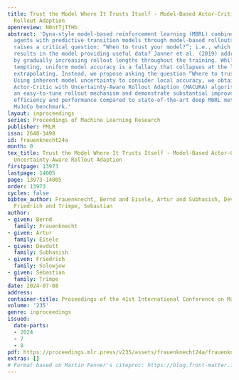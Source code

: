 ```yaml
---
title: Trust the Model Where It Trusts Itself - Model-Based Actor-Critic with Uncertainty-Aware
  Rollout Adaption
openreview: N0ntTjTfHb
abstract: 'Dyna-style model-based reinforcement learning (MBRL) combines model-free
  agents with predictive transition models through model-based rollouts. This combination
  raises a critical question: “When to trust your model?”; i.e., which rollout length
  results in the model providing useful data? Janner et al. (2019) address this question
  by gradually increasing rollout lengths throughout the training. While theoretically
  tempting, uniform model accuracy is a fallacy that collapses at the latest when
  extrapolating. Instead, we propose asking the question “Where to trust your model?”.
  Using inherent model uncertainty to consider local accuracy, we obtain the Model-Based
  Actor-Critic with Uncertainty-Aware Rollout Adaption (MACURA) algorithm. We propose
  an easy-to-tune rollout mechanism and demonstrate substantial improvements in data
  efficiency and performance compared to state-of-the-art deep MBRL methods on the
  MuJoCo benchmark.'
layout: inproceedings
series: Proceedings of Machine Learning Research
publisher: PMLR
issn: 2640-3498
id: frauenknecht24a
month: 0
tex_title: Trust the Model Where It Trusts Itself - Model-Based Actor-Critic with
  Uncertainty-Aware Rollout Adaption
firstpage: 13973
lastpage: 14005
page: 13973-14005
order: 13973
cycles: false
bibtex_author: Frauenknecht, Bernd and Eisele, Artur and Subhasish, Devdutt and Solowjow,
  Friedrich and Trimpe, Sebastian
author:
- given: Bernd
  family: Frauenknecht
- given: Artur
  family: Eisele
- given: Devdutt
  family: Subhasish
- given: Friedrich
  family: Solowjow
- given: Sebastian
  family: Trimpe
date: 2024-07-08
address:
container-title: Proceedings of the 41st International Conference on Machine Learning
volume: '235'
genre: inproceedings
issued:
  date-parts:
  - 2024
  - 7
  - 8
pdf: https://proceedings.mlr.press/v235/assets/frauenknecht24a/frauenknecht24a.pdf
extras: []
# Format based on Martin Fenner's citeproc: https://blog.front-matter.io/posts/citeproc-yaml-for-bibliographies/
---
```

